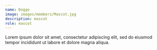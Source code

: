 ```yaml
---
name: Doggo
image: images/members/Mascot.jpg
description: mascot
role: mascot
---
```


Lorem ipsum dolor sit amet, consectetur adipiscing elit, sed do eiusmod tempor incididunt ut labore et dolore magna aliqua.
